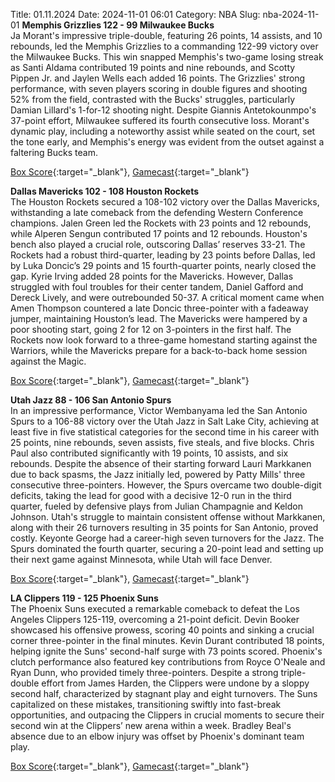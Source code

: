 Title: 01.11.2024
Date: 2024-11-01 06:01
Category: NBA 
Slug: nba-2024-11-01 
**Memphis Grizzlies 122 - 99 Milwaukee Bucks**  
Ja Morant's impressive triple-double, featuring 26 points, 14 assists, and 10 rebounds, led the Memphis Grizzlies to a commanding 122-99 victory over the Milwaukee Bucks. This win snapped Memphis's two-game losing streak as Santi Aldama contributed 19 points and nine rebounds, and Scotty Pippen Jr. and Jaylen Wells each added 16 points. The Grizzlies' strong performance, with seven players scoring in double figures and shooting 52% from the field, contrasted with the Bucks' struggles, particularly Damian Lillard's 1-for-12 shooting night. Despite Giannis Antetokounmpo's 37-point effort, Milwaukee suffered its fourth consecutive loss. Morant's dynamic play, including a noteworthy assist while seated on the court, set the tone early, and Memphis's energy was evident from the outset against a faltering Bucks team. 

[Box Score](/game/mil-vs-mem-0022400128/box-score){:target="_blank"}, [Gamecast](/game/mil-vs-mem-0022400128){:target="_blank"}<br>

**Dallas Mavericks 102 - 108 Houston Rockets**  
The Houston Rockets secured a 108-102 victory over the Dallas Mavericks, withstanding a late comeback from the defending Western Conference champions. Jalen Green led the Rockets with 23 points and 12 rebounds, while Alperen Sengun contributed 17 points and 12 rebounds. Houston's bench also played a crucial role, outscoring Dallas’ reserves 33-21. The Rockets had a robust third-quarter, leading by 23 points before Dallas, led by Luka Doncic’s 29 points and 15 fourth-quarter points, nearly closed the gap. Kyrie Irving added 28 points for the Mavericks. However, Dallas struggled with foul troubles for their center tandem, Daniel Gafford and Dereck Lively, and were outrebounded 50-37. A critical moment came when Amen Thompson countered a late Doncic three-pointer with a fadeaway jumper, maintaining Houston’s lead. The Mavericks were hampered by a poor shooting start, going 2 for 12 on 3-pointers in the first half. The Rockets now look forward to a three-game homestand starting against the Warriors, while the Mavericks prepare for a back-to-back home session against the Magic. 

[Box Score](/game/hou-vs-dal-0022400129/box-score){:target="_blank"}, [Gamecast](/game/hou-vs-dal-0022400129){:target="_blank"}<br>

**Utah Jazz 88 - 106 San Antonio Spurs**  
In an impressive performance, Victor Wembanyama led the San Antonio Spurs to a 106-88 victory over the Utah Jazz in Salt Lake City, achieving at least five in five statistical categories for the second time in his career with 25 points, nine rebounds, seven assists, five steals, and five blocks. Chris Paul also contributed significantly with 19 points, 10 assists, and six rebounds. Despite the absence of their starting forward Lauri Markkanen due to back spasms, the Jazz initially led, powered by Patty Mills' three consecutive three-pointers. However, the Spurs overcame two double-digit deficits, taking the lead for good with a decisive 12-0 run in the third quarter, fueled by defensive plays from Julian Champagnie and Keldon Johnson. Utah's struggle to maintain consistent offense without Markkanen, along with their 26 turnovers resulting in 35 points for San Antonio, proved costly. Keyonte George had a career-high seven turnovers for the Jazz. The Spurs dominated the fourth quarter, securing a 20-point lead and setting up their next game against Minnesota, while Utah will face Denver. 

[Box Score](/game/sas-vs-uta-0022400130/box-score){:target="_blank"}, [Gamecast](/game/sas-vs-uta-0022400130){:target="_blank"}<br>

**LA Clippers 119 - 125 Phoenix Suns**  
The Phoenix Suns executed a remarkable comeback to defeat the Los Angeles Clippers 125-119, overcoming a 21-point deficit. Devin Booker showcased his offensive prowess, scoring 40 points and sinking a crucial corner three-pointer in the final minutes. Kevin Durant contributed 18 points, helping ignite the Suns' second-half surge with 73 points scored. Phoenix's clutch performance also featured key contributions from Royce O'Neale and Ryan Dunn, who provided timely three-pointers. Despite a strong triple-double effort from James Harden, the Clippers were undone by a sloppy second half, characterized by stagnant play and eight turnovers. The Suns capitalized on these mistakes, transitioning swiftly into fast-break opportunities, and outpacing the Clippers in crucial moments to secure their second win at the Clippers’ new arena within a week. Bradley Beal's absence due to an elbow injury was offset by Phoenix's dominant team play. 

[Box Score](/game/phx-vs-lac-0022400131/box-score){:target="_blank"}, [Gamecast](/game/phx-vs-lac-0022400131){:target="_blank"}<br>

